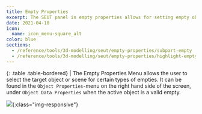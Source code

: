 ```yaml
---
title: Empty Properties
excerpt: The SEUT panel in empty properties allows for setting empty object and scene references.
date: 2021-04-10
icon:
  name: icon_menu-square_alt
color: blue
sections:
  - /reference/tools/3d-modelling/seut/empty-properties/subpart-empty
  - /reference/tools/3d-modelling/seut/empty-properties/highlight-empty
---
```


<div class="table-responsive">

{: .table .table-bordered}
| The Empty Properties Menu allows the user to select the target object or scene for certain types of empties. It can be found in the `Object Properties`-menu on the right hand side of the screen, under `Object Data Properties` when the active object is a valid empty.

</div>

![](/modding-reference/assets/images/reference/seut/empty-menu.png){:class="img-responsive"}
